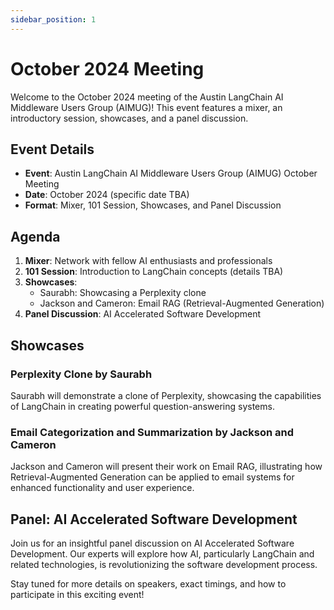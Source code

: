 ```yaml
---
sidebar_position: 1
---
```


# October 2024 Meeting

Welcome to the October 2024 meeting of the Austin LangChain AI Middleware Users Group (AIMUG)! This event features a mixer, an introductory session, showcases, and a panel discussion.

## Event Details

- **Event**: Austin LangChain AI Middleware Users Group (AIMUG) October Meeting
- **Date**: October 2024 (specific date TBA)
- **Format**: Mixer, 101 Session, Showcases, and Panel Discussion

## Agenda

1. **Mixer**: Network with fellow AI enthusiasts and professionals
2. **101 Session**: Introduction to LangChain concepts (details TBA)
3. **Showcases**:
   - Saurabh: Showcasing a Perplexity clone
   - Jackson and Cameron: Email RAG (Retrieval-Augmented Generation)
4. **Panel Discussion**: AI Accelerated Software Development

## Showcases

### Perplexity Clone by Saurabh
Saurabh will demonstrate a clone of Perplexity, showcasing the capabilities of LangChain in creating powerful question-answering systems.

### Email Categorization and Summarization by Jackson and Cameron
Jackson and Cameron will present their work on Email RAG, illustrating how Retrieval-Augmented Generation can be applied to email systems for enhanced functionality and user experience.

## Panel: AI Accelerated Software Development

Join us for an insightful panel discussion on AI Accelerated Software Development. Our experts will explore how AI, particularly LangChain and related technologies, is revolutionizing the software development process.

Stay tuned for more details on speakers, exact timings, and how to participate in this exciting event!